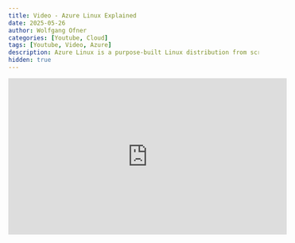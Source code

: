 ```yaml
---
title: Video - Azure Linux Explained
date: 2025-05-26
author: Wolfgang Ofner
categories: [Youtube, Cloud]
tags: [Youtube, Video, Azure]
description: Azure Linux is a purpose-built Linux distribution from scratch by Microsoft. It is used by all Azure first party services and offers performance and security advantages, especially for AKS.
hidden: true
---
```


<iframe width="560" height="315" src="https://www.youtube.com/embed/Z4gM7oUXa1k" title="YouTube video player" frameborder="0" allow="accelerometer; autoplay; clipboard-write; encrypted-media; gyroscope; picture-in-picture; web-share" referrerpolicy="strict-origin-when-cross-origin" allowfullscreen></iframe>